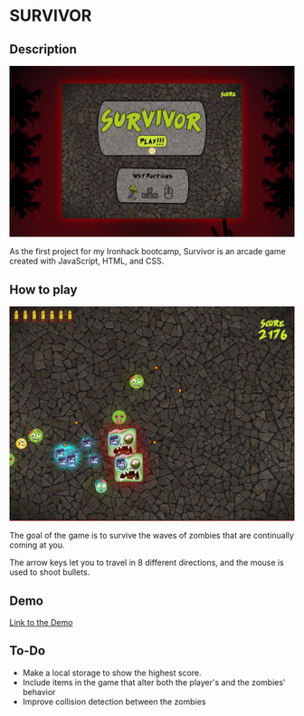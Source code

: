 # SURVIVOR

## Description


![game-screen](./css/img/game-screen.png)

As the first project for my Ironhack bootcamp, Survivor is an arcade game created with JavaScript, HTML, and CSS.


## How to play

![in-game](./css/img/total.png)

The goal of the game is to survive the waves of zombies that are continually coming at you.


The arrow keys let you to travel in 8 different directions, and the mouse is used to shoot bullets.

## Demo

[Link to the Demo](https://jogopin.github.io/Survivor-game/)

## To-Do


- Make a local storage to show the highest score.
- Include items in the game that alter both the player's and the zombies' behavior
- Improve collision detection between the zombies